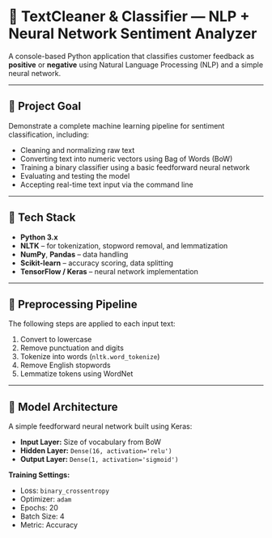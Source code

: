 # 🧠 TextCleaner & Classifier — NLP + Neural Network Sentiment Analyzer

A console-based Python application that classifies customer feedback as **positive** or **negative** using Natural Language Processing (NLP) and a simple neural network.

---

## 🎯 Project Goal

Demonstrate a complete machine learning pipeline for sentiment classification, including:

- Cleaning and normalizing raw text
- Converting text into numeric vectors using Bag of Words (BoW)
- Training a binary classifier using a basic feedforward neural network
- Evaluating and testing the model
- Accepting real-time text input via the command line

---

## 🧰 Tech Stack

- **Python 3.x**
- **NLTK** – for tokenization, stopword removal, and lemmatization
- **NumPy**, **Pandas** – data handling
- **Scikit-learn** – accuracy scoring, data splitting
- **TensorFlow / Keras** – neural network implementation

---

## 🧼 Preprocessing Pipeline

The following steps are applied to each input text:

1. Convert to lowercase  
2. Remove punctuation and digits  
3. Tokenize into words (`nltk.word_tokenize`)  
4. Remove English stopwords  
5. Lemmatize tokens using WordNet  

---

## 🧠 Model Architecture

A simple feedforward neural network built using Keras:

- **Input Layer:** Size of vocabulary from BoW
- **Hidden Layer:** `Dense(16, activation='relu')`
- **Output Layer:** `Dense(1, activation='sigmoid')`

**Training Settings:**
- Loss: `binary_crossentropy`
- Optimizer: `adam`
- Epochs: 20
- Batch Size: 4
- Metric: Accuracy



